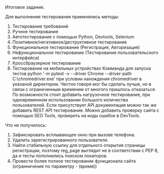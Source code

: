 Итоговое задание.

Для выполнения тестирования применялись методы:

1. Тестирование требований
2. Ручное тестирование
3. Автотестирование с помощью Python, Devtools, Selenium
4. Позитивное/негативное/деструктивное тестирование
5. Функциональное тестирование (Регистрация, Авторизация)
6. Нефункциональное тестирование (Тестирование пользовательского интерфейса)
7. Кроссбраузерное тестирование
8. Тестирование на мобильных устройствах Комманда для запуска тестов python '-m pytest -v --driver Chrome --driver-path C:\chromedriver.exe' при условии нахождения
   chromedriver в указаной директории. Честно говоря мог бы сделать лучше, но в связи с ограниченным временем от многого пришлось отказаться. По возможности стоит 
   добавить нагрузочное тестирование, при одновременном использовании большого количества пользователей. Если присутствует API документация можно так же добавить 
   REST API тестирование. Можно добавить проверку сайта с помощью SEO Tools, проверить на коды ошибок в DevTools. 

Что не получилось:

1. Зафиксировать всплывающее окно при вызове телефона.
2. Удалить зарегистрированного пользователя.
3. Найти стабильную ссылку для отдельного открытия страницы регистрации, поэтому reg_page выглядит не в соответствии
   с PEP 8, да и тесты пополнились поиском локаторов.
4. Провести более полное тестирование функционала сайта (огранничение по параметру - (время))